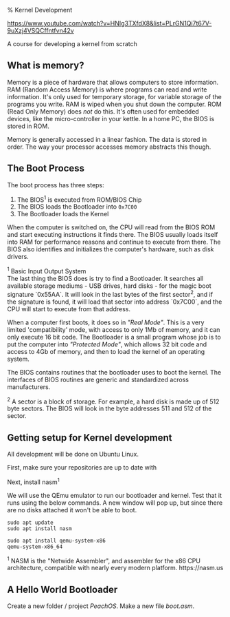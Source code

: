 % Kernel Development

https://www.youtube.com/watch?v=HNIg3TXfdX8&list=PLrGN1Qi7t67V-9uXzj4VSQCffntfvn42v

A course for developing a kernel from scratch

## What is memory?

Memory is a piece of hardware that allows computers to store information. RAM (Random Access Memory) is where programs can read and write information. It's only used for temporary storage, for variable storage of the programs you write. RAM is wiped when you shut down the computer. ROM (Read Only Memory) does _not_ do this. It's often used for embedded devices, like the micro-controller in your kettle. In a home PC, the BIOS is stored in ROM.

Memory is generally accessed in a linear fashion. The data is stored in order. The way your processor accesses memory abstracts this though.

## The Boot Process

<div class="tufte-section">
<div class="main-text">

The boot process has three steps:

1. The BIOS<sup>1</sup> is executed from ROM/BIOS Chip
2. The BIOS loads the Bootloader into `0x7C00`
3. The Bootloader loads the Kernel

When the computer is switched on, the CPU will read from the BIOS ROM and start executing instructions it finds there. The BIOS usually loads itself into RAM for performance reasons and continue to execute from there. The BIOS also identifies and initializes the computer's hardware, such as disk drivers.
</div>
<div class="sidenotes">
<sup>1</sup> Basic Input Output System
</div>
</div>

<div class="tufte-section">
<div class="main-text">
The last thing the BIOS does is try to find a Bootloader. It searches all available storage mediums - USB drives, hard disks - for the magic boot signature `0x55AA`. It will look in the last bytes of the first sector<sup>2</sup>, and if the signature is found, it will load that sector into address `0x7C00`, and the CPU will start to execute from that address.

When a computer first boots, it does so in _"Real Mode"_. This is a very limited 'compatibility' mode, with access to only 1Mb of memory, and it can only execute 16 bit code. The Bootloader is a small program whose job is to put the computer into _"Protected Mode"_, which allows 32 bit code and access to 4Gb of memory, and then to load the kernel of an operating system.

The BIOS contains routines that the bootloader uses to boot the kernel. The interfaces of BIOS routines are generic and standardized across manufacturers.

</div>
<div class="sidenotes">
<sup>2</sup> A sector is a block of storage. For example, a hard disk is made up of 512 byte sectors. The BIOS will look in the byte addresses 511 and 512 of the sector.
</div>
</div>

## Getting setup for Kernel development


<div class="tufte-section">
<div class="main-text">
All development will be done on Ubuntu Linux.

First, make sure your repositories are up to date with

Next, install nasm<sup>1</sup>

We will use the QEmu emulator to run our bootloader and kernel. Test that it runs using the below commands. A new window will pop up, but since there are no disks attached it won't be able to boot.

```
sudo apt update
sudo apt install nasm

sudo apt install qemu-system-x86
qemu-system-x86_64
```

</div>
<div class="sidenotes">
<sup>1</sup> NASM is the "Netwide Assembler", and assembler for the x86 CPU architecture, compatible with nearly every modern platform. https://nasm.us
</div>
</div>

## A Hello World Bootloader

Create a new folder / project _PeachOS_. Make a new file _boot.asm_.



<div class="tufte-section">
<div class="main-text">
</div>
<div class="sidenotes">
</div>
</div>


<div class="tufte-section">
<div class="main-text">
</div>
<div class="sidenotes">
</div>
</div>


<div class="tufte-section">
<div class="main-text">
</div>
<div class="sidenotes">
</div>
</div>


<div class="tufte-section">
<div class="main-text">
</div>
<div class="sidenotes">
</div>
</div>


<div class="tufte-section">
<div class="main-text">
</div>
<div class="sidenotes">
</div>
</div>


<div class="tufte-section">
<div class="main-text">
</div>
<div class="sidenotes">
</div>
</div>


<div class="tufte-section">
<div class="main-text">
</div>
<div class="sidenotes">
</div>
</div>


<div class="tufte-section">
<div class="main-text">
</div>
<div class="sidenotes">
</div>
</div>


<div class="tufte-section">
<div class="main-text">
</div>
<div class="sidenotes">
</div>
</div>


<div class="tufte-section">
<div class="main-text">
</div>
<div class="sidenotes">
</div>
</div>


<div class="tufte-section">
<div class="main-text">
</div>
<div class="sidenotes">
</div>
</div>


<div class="tufte-section">
<div class="main-text">
</div>
<div class="sidenotes">
</div>
</div>


<div class="tufte-section">
<div class="main-text">
</div>
<div class="sidenotes">
</div>
</div>


